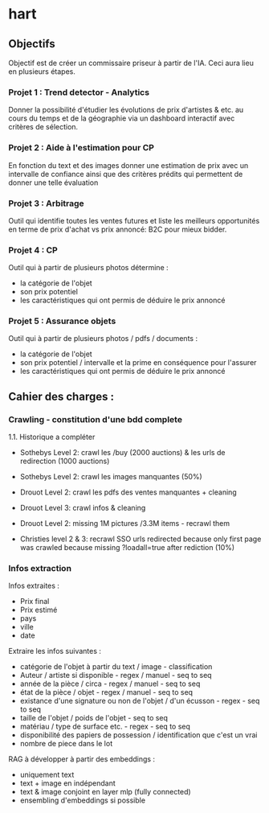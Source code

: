 # hart

## Objectifs 

Objectif est de créer un commissaire priseur à partir de l'IA. Ceci aura lieu en plusieurs étapes. 

### Projet 1 : Trend detector - Analytics 

Donner la possibilité d'étudier les évolutions de prix d'artistes & etc. au cours du temps et de la géographie via un dashboard interactif avec critères de sélection.

### Projet 2 : Aide à l'estimation pour CP 

En fonction du text et des images donner une estimation de prix avec un intervalle de confiance ainsi que des critères prédits qui permettent de donner une telle évaluation 

### Projet 3 : Arbitrage 

Outil qui identifie toutes les ventes futures et liste les meilleurs opportunités en terme de prix d'achat vs prix annoncé: B2C pour mieux bidder. 

### Projet 4 : CP 

Outil qui à partir de plusieurs photos détermine : 
- la catégorie de l'objet 
- son prix potentiel
- les caractéristiques qui ont permis de déduire le prix annoncé


### Projet 5 : Assurance objets 

Outil qui à partir de plusieurs photos / pdfs / documents : 
- la catégorie de l'objet 
- son prix potentiel / intervalle et la prime en conséquence pour l'assurer
- les caractéristiques qui ont permis de déduire le prix annoncé

## Cahier des charges : 
### Crawling - constitution d'une bdd complete 

1.1. Historique a compléter
- Sothebys Level 2: crawl les /buy (2000 auctions) & les urls de redirection (1000 auctions)
- Sothebys Level 2: crawl les images manquantes (50%)

- Drouot Level 2: crawl les pdfs des ventes manquantes + cleaning 
- Drouot Level 3: crawl infos & cleaning
- Drouot Level 2: missing 1M pictures /3.3M items - recrawl them

- Christies level 2 & 3: recrawl SSO urls redirected because only first page was crawled because missing ?loadall=true after rediction (10%)

### Infos extraction 

Infos extraites :
- Prix final 
- Prix estimé 
- pays 
- ville
- date 

Extraire les infos suivantes : 
- catégorie de l'objet à partir du text / image - classification 
- Auteur / artiste si disponible - regex / manuel  - seq to seq
- année de la pièce / circa - regex / manuel  - seq to seq
- état de la pièce / objet - regex / manuel  - seq to seq
- existance d'une signature ou non de l'objet / d'un écusson - regex - seq to seq
- taille de l'objet / poids de l'objet - seq to seq
- matériau / type de surface etc. - regex - seq to seq 
- disponibilité des papiers de possession / identification que c'est un vrai 
- nombre de piece dans le lot

RAG à développer à partir des embeddings :
- uniquement text 
- text + image en indépendant 
- text & image conjoint en layer mlp (fully connected)
- ensembling d'embeddings si possible